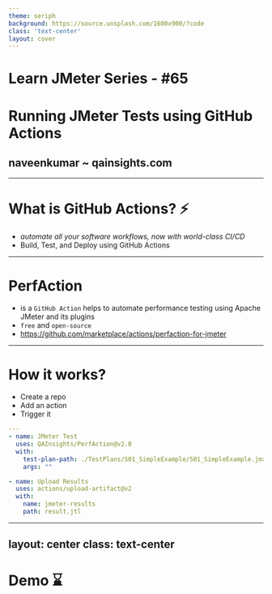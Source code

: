 ```yaml
---
theme: seriph
background: https://source.unsplash.com/1600x900/?code
class: 'text-center'
layout: cover
---
```


# Learn JMeter Series - #65
# Running JMeter Tests using GitHub Actions

## naveenkumar ~ qainsights.com

---

# What is GitHub Actions? ⚡

- *automate all your software workflows, now with world-class CI/CD*
- Build, Test, and Deploy using GitHub Actions

--- 

# PerfAction 

- is a `GitHub Action` helps to automate performance testing using Apache JMeter and its plugins
- `free` and `open-source`
- https://github.com/marketplace/actions/perfaction-for-jmeter

---

# How it works?

- Create a repo
- Add an action
- Trigger it

```yaml
---
- name: JMeter Test
  uses: QAInsights/PerfAction@v2.0
  with:
    test-plan-path: ./TestPlans/S01_SimpleExample/S01_SimpleExample.jmx
    args: ""

- name: Upload Results
  uses: actions/upload-artifact@v2
  with:
    name: jmeter-results
    path: result.jtl
```
---
layout: center
class: text-center
---

# Demo ⌛

